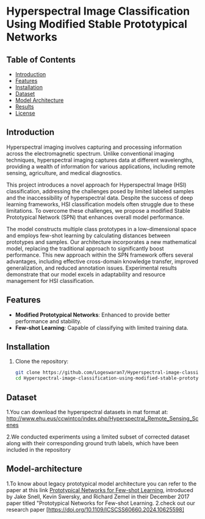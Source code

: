 # Hyperspectral Image Classification Using Modified Stable Prototypical Networks

## Table of Contents
- [Introduction](#introduction)
- [Features](#features)
- [Installation](#installation)
- [Dataset](#dataset)
- [Model Architecture](#model-architecture)
- [Results](#results)
- [License](#license)

## Introduction
Hyperspectral imaging involves capturing and processing information across the electromagnetic spectrum. Unlike conventional imaging techniques, hyperspectral imaging captures data at different wavelengths, providing a wealth of information for various applications, including remote sensing, agriculture, and medical diagnostics.

This project introduces a novel approach for Hyperspectral Image (HSI) classification, addressing the challenges posed by limited labeled samples and the inaccessibility of hyperspectral data. Despite the success of deep learning frameworks, HSI classification models often struggle due to these limitations. To overcome these challenges, we propose a modified Stable Prototypical Network (SPN) that enhances overall model performance. 

The model constructs multiple class prototypes in a low-dimensional space and employs few-shot learning by calculating distances between prototypes and samples. Our architecture incorporates a new mathematical model, replacing the traditional approach to significantly boost performance. This new approach within the SPN framework offers several advantages, including effective cross-domain knowledge transfer, improved generalization, and reduced annotation issues. Experimental results demonstrate that our model excels in adaptability and resource management for HSI classification.

## Features
- **Modified Prototypical Networks**: Enhanced to provide better performance and stability.
- **Few-shot Learning**: Capable of classifying with limited training data.

## Installation
1. Clone the repository:
    ```bash
    git clone https://github.com/Logeswaran7/Hyperspectral-image-classification-using-modified-stable-prototypical-networks.git
    cd Hyperspectral-image-classification-using-modified-stable-prototypical-networks
    ```
## Dataset
1.You can download the hyperspectral datasets in mat format at: http://www.ehu.eus/ccwintco/index.php/Hyperspectral_Remote_Sensing_Scenes

2.We conducted experiments using a limited subset of corrected dataset along with their corresponding ground truth labels, which have been included in the repository

## Model-architecture
1.To know about legacy prototypical model architecture you can refer to the paper at this link [Prototypical Networks for Few-shot Learning](https://arxiv.org/abs/1703.05175), introduced by Jake Snell, Kevin Swersky, and Richard Zemel in their December 2017 paper titled "Prototypical Networks for Few-shot Learning.
2.check out our research paper [https://doi.org/10.1109/ICSCSS60660.2024.10625598]
